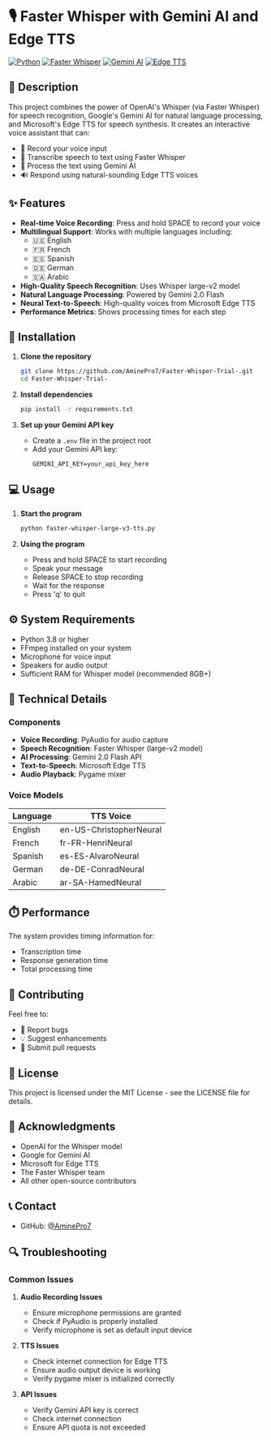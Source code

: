 # 🎙️ Faster Whisper with Gemini AI and Edge TTS

[![Python](https://img.shields.io/badge/Python-3.8%2B-blue.svg)](https://www.python.org/downloads/)
[![Faster Whisper](https://img.shields.io/badge/Faster%20Whisper-0.10.0-green.svg)](https://github.com/guillaumekln/faster-whisper)
[![Gemini AI](https://img.shields.io/badge/Gemini%20AI-2.0-purple.svg)](https://ai.google.dev/docs/gemini_api_overview)
[![Edge TTS](https://img.shields.io/badge/Edge%20TTS-6.1.9-orange.svg)](https://github.com/rany2/edge-tts)

## 📝 Description

This project combines the power of OpenAI's Whisper (via Faster Whisper) for speech recognition, Google's Gemini AI for natural language processing, and Microsoft's Edge TTS for speech synthesis. It creates an interactive voice assistant that can:

- 🎤 Record your voice input
- 📝 Transcribe speech to text using Faster Whisper
- 🤖 Process the text using Gemini AI
- 🔊 Respond using natural-sounding Edge TTS voices

## ✨ Features

- **Real-time Voice Recording**: Press and hold SPACE to record your voice
- **Multilingual Support**: Works with multiple languages including:
  - 🇺🇸 English
  - 🇫🇷 French
  - 🇪🇸 Spanish
  - 🇩🇪 German
  - 🇸🇦 Arabic
- **High-Quality Speech Recognition**: Uses Whisper large-v2 model
- **Natural Language Processing**: Powered by Gemini 2.0 Flash
- **Neural Text-to-Speech**: High-quality voices from Microsoft Edge TTS
- **Performance Metrics**: Shows processing times for each step

## 🚀 Installation

1. **Clone the repository**
   ```bash
   git clone https://github.com/AminePro7/Faster-Whisper-Trial-.git
   cd Faster-Whisper-Trial-
   ```

2. **Install dependencies**
   ```bash
   pip install -r requirements.txt
   ```

3. **Set up your Gemini API key**
   - Create a `.env` file in the project root
   - Add your Gemini API key:
     ```
     GEMINI_API_KEY=your_api_key_here
     ```

## 💻 Usage

1. **Start the program**
   ```bash
   python faster-whisper-large-v3-tts.py
   ```

2. **Using the program**
   - Press and hold SPACE to start recording
   - Speak your message
   - Release SPACE to stop recording
   - Wait for the response
   - Press 'q' to quit

## ⚙️ System Requirements

- Python 3.8 or higher
- FFmpeg installed on your system
- Microphone for voice input
- Speakers for audio output
- Sufficient RAM for Whisper model (recommended 8GB+)

## 🔧 Technical Details

### Components

- **Voice Recording**: PyAudio for audio capture
- **Speech Recognition**: Faster Whisper (large-v2 model)
- **AI Processing**: Gemini 2.0 Flash API
- **Text-to-Speech**: Microsoft Edge TTS
- **Audio Playback**: Pygame mixer

### Voice Models

| Language | TTS Voice |
|----------|-----------|
| English | en-US-ChristopherNeural |
| French | fr-FR-HenriNeural |
| Spanish | es-ES-AlvaroNeural |
| German | de-DE-ConradNeural |
| Arabic | ar-SA-HamedNeural |

## ⏱️ Performance

The system provides timing information for:
- Transcription time
- Response generation time
- Total processing time

## 🤝 Contributing

Feel free to:
- 🐛 Report bugs
- 💡 Suggest enhancements
- 🔧 Submit pull requests

## 📄 License

This project is licensed under the MIT License - see the LICENSE file for details.

## 🙏 Acknowledgments

- OpenAI for the Whisper model
- Google for Gemini AI
- Microsoft for Edge TTS
- The Faster Whisper team
- All other open-source contributors

## 📞 Contact

- GitHub: [@AminePro7](https://github.com/AminePro7)

## 🔍 Troubleshooting

### Common Issues

1. **Audio Recording Issues**
   - Ensure microphone permissions are granted
   - Check if PyAudio is properly installed
   - Verify microphone is set as default input device

2. **TTS Issues**
   - Check internet connection for Edge TTS
   - Ensure audio output device is working
   - Verify pygame mixer is initialized correctly

3. **API Issues**
   - Verify Gemini API key is correct
   - Check internet connection
   - Ensure API quota is not exceeded 